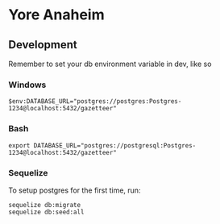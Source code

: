 # Yore Anaheim

## Development

Remember to set your db environment variable in dev, like so

### Windows
```
$env:DATABASE_URL="postgres://postgres:Postgres-1234@localhost:5432/gazetteer"
```

### Bash
```
export DATABASE_URL="postgres://postgresql:Postgres-1234@localhost:5432/gazetteer"
```


### Sequelize
To setup postgres for the first time, run:
```
sequelize db:migrate
sequelize db:seed:all
```